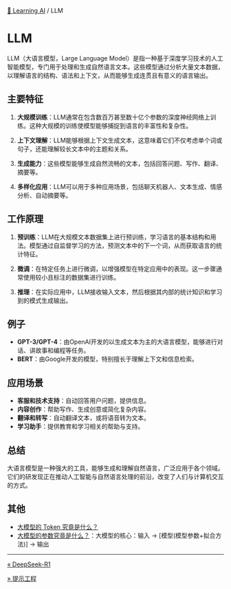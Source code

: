 [🤖 Learning AI](README.md) / LLM

# LLM

LLM（大语言模型，Large Language Model）是指一种基于深度学习技术的人工智能模型，专门用于处理和生成自然语言文本。这些模型通过分析大量文本数据，以理解语言的结构、语法和上下文，从而能够生成连贯且有意义的语言输出。

## 主要特征

1. **大规模训练**：LLM通常在包含数百万甚至数十亿个参数的深度神经网络上训练。这种大规模的训练使模型能够捕捉到语言的丰富性和复杂性。

2. **上下文理解**：LLM能够根据上下文生成文本，这意味着它们不仅考虑单个词或句子，还能理解较长文本中的主题和关系。

3. **生成能力**：这些模型能够生成自然流畅的文本，包括回答问题、写作、翻译、摘要等。

4. **多样化应用**：LLM可以用于多种应用场景，包括聊天机器人、文本生成、情感分析、自动摘要等。

## 工作原理

1. **预训练**：LLM在大规模文本数据集上进行预训练，学习语言的基本结构和用法。模型通过自监督学习的方法，预测文本中的下一个词，从而获取语言的统计特征。

2. **微调**：在特定任务上进行微调，以增强模型在特定应用中的表现。这一步骤通常使用较小且标注的数据集进行训练。

3. **推理**：在实际应用中，LLM接收输入文本，然后根据其内部的统计知识和学习到的模式生成输出。

## 例子

- **GPT-3/GPT-4**：由OpenAI开发的以生成文本为主的大语言模型，能够进行对话、讲故事和编程等任务。
- **BERT**：由Google开发的模型，特别擅长于理解上下文和信息检索。

## 应用场景

- **客服和技术支持**：自动回答用户问题，提供信息。
- **内容创作**：帮助写作、生成创意或简化复杂内容。
- **翻译和转写**：自动翻译文本，或将语音转为文本。
- **学习助手**：提供教育和学习相关的帮助与支持。

## 总结

大语言模型是一种强大的工具，能够生成和理解自然语言，广泛应用于各个领域。它们的研发现正在推动人工智能与自然语言处理的前沿，改变了人们与计算机交互的方式。

## 其他

- [大模型的 Token 究竟是什么？](https://www.bilibili.com/video/BV1smXUYSEGi/?spm_id_from=333.1387.homepage.video_card.click&vd_source=8fa9b3e5cec1ba6938b7e48ac8418e1f)
- [大模型的参数究竟是什么？](https://www.bilibili.com/video/BV1CpAnebEpJ/?spm_id_from=333.1387.homepage.video_card.click&vd_source=8fa9b3e5cec1ba6938b7e48ac8418e1f)：大模型的核心：输入 -> [模型(模型参数+拟合方法)] -> 输出

---
[« DeepSeek-R1](DeepSeek-R1.md)

[» 提示工程](Prompt.md)
